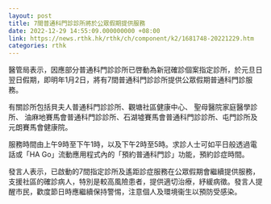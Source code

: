 ```yaml
---
layout: post
title: 7間普通科門診診所將於公眾假期提供服務
date: 2022-12-29 14:55:09.000000000 +08:00
link: https://news.rthk.hk/rthk/ch/component/k2/1681748-20221229.htm
categories: rthk
---
```


醫管局表示，因應部分普通科門診診所已啓動為新冠確診個案指定診所，於元旦日翌日假期，即明年1月2日，將有7間普通科門診診所提供公眾假期普通科門診服務。

有關診所包括貝夫人普通科門診診所、觀塘社區健康中心、 聖母醫院家庭醫學診所、 油麻地賽馬會普通科門診診所、石湖墟賽馬會普通科門診診所、屯門診所及元朗賽馬會健康院。

服務時間由上午9時至下午1時，以及下午2時至5時。求診人士可如平日般透過電話或「HA Go」流動應用程式內的「預約普通科門診」功能，預約診症時間。

發言人表示，已啟動的7間指定診所及遙距診症服務在公眾假期會繼續提供服務，支援社區的確診病人，特別是較高風險患者，提供適切治療，紓緩病徵。發言人提醒市民，歡度節日時應繼續保持警惕，注意個人及環境衞生以預防受感染。
